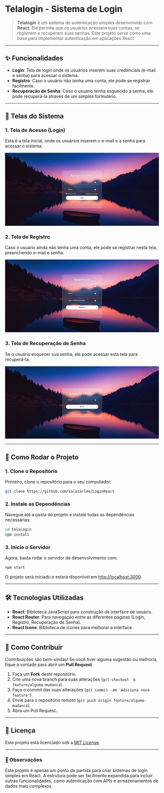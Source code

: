 # Telalogin - Sistema de Login

> **Telalogin** é um sistema de autenticação simples desenvolvido com **React**. Ele permite que os usuários acessem suas contas, se registrem e recuperem suas senhas. Este projeto serve como uma base para implementar autenticação em aplicações React.

---

## ✨ Funcionalidades

- **Login**: Tela de login onde os usuários inserem suas credenciais (e-mail e senha) para acessar o sistema.
- **Registro**: Caso o usuário não tenha uma conta, ele pode se registrar facilmente.
- **Recuperação de Senha**: Caso o usuário tenha esquecido a senha, ele pode recuperá-la através de um simples formulário.

---

## 📸 Telas do Sistema

### 1. Tela de Acesso (Login)

Esta é a tela inicial, onde os usuários inserem o e-mail e a senha para acessar o sistema.

![Tela de Acesso](public/imgs/tela_1.png)

### 2. Tela de Registro

Caso o usuário ainda não tenha uma conta, ele pode se registrar nesta tela, preenchendo e-mail e senha.

![Tela de Registro](public/imgs/tela_2.png)

### 3. Tela de Recuperação de Senha

Se o usuário esquecer sua senha, ele pode acessar esta tela para recuperá-la.

![Tela de Recuperação de Senha](public/imgs/tela_3.png)

---

## 🚀 Como Rodar o Projeto

### 1. Clone o Repositório

Primeiro, clone o repositório para o seu computador:

```bash
git clone https://github.com/salazarleo/LoginReact
```

### 2. Instale as Dependências

Navegue até a pasta do projeto e instale todas as dependências necessárias:

```bash
cd telalogin
npm install
```

### 3. Inicie o Servidor

Agora, basta rodar o servidor de desenvolvimento com:

```bash
npm start
```

O projeto será iniciado e estará disponível em [http://localhost:3000](http://localhost:3000).

---

## 🛠 Tecnologias Utilizadas

- **React**: Biblioteca JavaScript para construção da interface de usuário.
- **React Router**: Para navegação entre as diferentes páginas (Login, Registro, Recuperação de Senha).
- **React Icons**: Biblioteca de ícones para melhorar a interface.

---

## 🤝 Como Contribuir

Contribuições são bem-vindas! Se você tiver alguma sugestão ou melhoria, fique à vontade para abrir um **Pull Request**.

1. Faça um **Fork** deste repositório.
2. Crie uma nova branch para suas alterações (`git checkout -b feature/alguma-mudanca`).
3. Faça o commit das suas alterações (`git commit -am 'Adiciona nova feature'`).
4. Envie para o repositório remoto (`git push origin feature/alguma-mudanca`).
5. Abra um Pull Request.

---

## 📜 Licença

Este projeto está licenciado sob a [MIT License](LICENSE).

---


### 📌 Observações

Este projeto é apenas um ponto de partida para criar sistemas de login simples em React. A estrutura pode ser facilmente expandida para incluir outras funcionalidades, como autenticação com APIs e armazenamentos de dados mais complexos.

